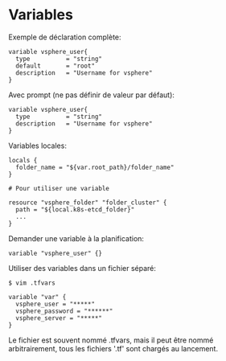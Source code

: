 # Variables

Exemple de déclaration complète:

    variable vsphere_user{
      type          = "string"
      default       = "root"
      description   = "Username for vsphere"
    }
    
Avec prompt (ne pas définir de valeur par défaut):

    variable vsphere_user{
      type          = "string"
      description   = "Username for vsphere"
    }
    
Variables locales:
   
    locals {
      folder_name = "${var.root_path}/folder_name"
    }    
    
    # Pour utiliser une variable
    
    resource "vsphere_folder" "folder_cluster" {
      path = "${local.k8s-etcd_folder}"
      ...
    }
        
        
Demander une variable à la planification:

    variable "vsphere_user" {}
    
Utiliser des variables dans un fichier séparé:

    $ vim .tfvars
    
    variable "var" {
      vsphere_user = "*****"
      vsphere_password = "******"
      vsphere_server = "*****"
    }

Le fichier est souvent nommé .tfvars, mais il peut être nommé arbitrairement, tous les fichiers '.tf' sont 
chargés au lancement.
        